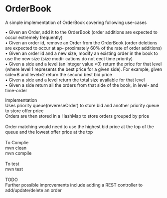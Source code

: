 # OrderBook
A simple implementation of OrderBook covering following use-cases

• Given an Order, add it to the OrderBook (order additions are expected to occur extremely frequently) <br />
• Given an order id, remove an Order from the OrderBook (order deletions are expected to occur at ap-
proximately 60% of the rate of order additions) <br />
• Given an order id and a new size, modify an existing order in the book to use the new size (size modi-
cations do not eect time priority) <br />
• Given a side and a level (an integer value >0) return the price for that level (where level 1 represents the
best price for a given side). For example, given side=B and level=2 return the second best bid price <br />
• Given a side and a level return the total size available for that level <br />
• Given a side return all the orders from that side of the book, in level- and time-order <br />

Implementation <br />
Uses priority queue(revereseOrder) to store bid and another priority queue to store offer price <br />
Orders are then stored in a HashMap to store orders grouped by price <br />
<br />
Order matching would need to use the highest bid price at the top of the queue and the lowest offer price at the top <br />
<br />
To Complie <br />
mvn clean <br />
mvn compile <br />
<br />
To test <br />
mvn test <br />
<br />
TODO <br />
Further possible improvements include adding a REST controller to add/update/delete an order <br />

